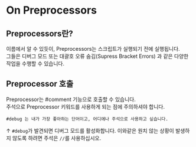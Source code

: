 # On Preprocessors

## Preprocessors란?

이름에서 알 수 있듯이, Preprocessors는 스크립트가 실행되기 전에 실행됩니다.  
그들은 디버그 모드 또는 대괄호 오류 숨김(Supress Bracket Errors) 과 같은 다양한 작업을 수행할 수 있습니다.

## Preprocessor 호출

Preprocessor는 #comment 기능으로 호출할 수 있습니다.  
주석으로 Preprocessor 키워드를 사용하게 되는 점에 주의하셔야 합니다.

```zenscript
#debug 는 내가 가장 좋아하는 단어이고, 어디에나 주석으로 사용하고 싶습니다.
```

↑ `#debug`가 발견되면 디버그 모드를 활성화합니다. 이와같은 원치 않는 상황이 발생하지 않도록 하려면 주석은 `//`를 사용하십시오.